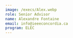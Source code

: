```yaml
---
image: /execs/Alex.webp
role: Senior Advisor
name: Alexandre Fontaine
email: info@ieeeconcordia.ca
program: ELEC
---
```


